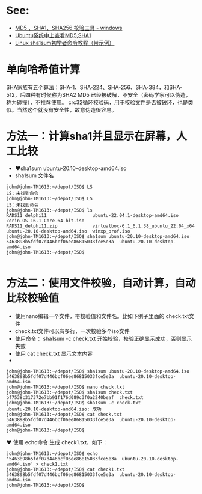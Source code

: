 # See:
- [MD5 、SHA1、SHA256 校验工具 - windows](https://zhuanlan.zhihu.com/p/388383489)
- [Ubuntu系统中上查看MD5,SHA1](https://blog.csdn.net/qq_30552993/article/details/50487197)
- [Linux sha1sum初学者命令教程（带示例）](https://www.howtoing.com/linux-sha1sum-command)

# 单向哈希值计算
  
  SHA家族有五个算法：SHA-1、SHA-224、SHA-256、SHA-384，和SHA-512，后四种有时候称为SHA2
  MD5 已经被破解，不安全（密码学家可以伪造，称为碰撞），不推荐使用。
  crc32循环校验码，用于校验文件是否被破环，也是类似。当然这个就没有安全性，故意伪造很容易。
  
  # 方法一：计算sha1并且显示在屏幕，人工比较
  - ❤️sha1sum ubuntu-20.10-desktop-amd64.iso
  - sha1sum 文件名
  ```
john@john-TM1613:~/depot/ISO$ LS
LS：未找到命令
john@john-TM1613:~/depot/ISO$ LS
LS：未找到命令
john@john-TM1613:~/depot/ISO$ ls
RADS11_delphi11                 ubuntu-22.04.1-desktop-amd64.iso        Zorin-OS-16.1-Core-64-bit.iso
RADS11_delphi11.zip             virtualbox-6.1_6.1.38_ubuntu_22.04_x64
ubuntu-20.10-desktop-amd64.iso  winxp_prof.iso
john@john-TM1613:~/depot/ISO$ sha1sum ubuntu-20.10-desktop-amd64.iso 
5463898b5fdf07d446bcf06ee86815033fce5e3a  ubuntu-20.10-desktop-amd64.iso
john@john-TM1613:~/depot/ISO$ 
 

```

# 方法二：使用文件校验，自动计算，自动比较校验值
- 使用nano编辑一个文件，带校验值和文件名。比如下例子里面的 check.txt文件
-  check.txt文件可以有多行，一次校验多个iso文件
-  使用命令： sha1sum -c check.txt 开始校验，校验正确显示成功，否则显示失败
-  使用 cat check.txt 显示文本内容
-  

```
john@john-TM1613:~/depot/ISO$ sha1sum ubuntu-20.10-desktop-amd64.iso 
5463898b5fdf07d446bcf06ee86815033fce5e3a  ubuntu-20.10-desktop-amd64.iso
john@john-TM1613:~/depot/ISO$ nano check.txt
john@john-TM1613:~/depot/ISO$ sha1sum check.txt
bf7538c317372e7bb91f176d089c3f0a2240beaf  check.txt
john@john-TM1613:~/depot/ISO$ sha1sum -c check.txt
ubuntu-20.10-desktop-amd64.iso: 成功
john@john-TM1613:~/depot/ISO$ cat check.txt
5463898b5fdf07d446bcf06ee86815033fce5e3a  ubuntu-20.10-desktop-amd64.iso
john@john-TM1613:~/depot/ISO$ 

```

:heart: 使用 echo命令 生成  check1.txt，如下：
```
john@john-TM1613:~/depot/ISO$ echo '5463898b5fdf07d446bcf06ee86815033fce5e3a  ubuntu-20.10-desktop-amd64.iso' > check1.txt
john@john-TM1613:~/depot/ISO$ cat check1.txt
5463898b5fdf07d446bcf06ee86815033fce5e3a  ubuntu-20.10-desktop-amd64.iso
john@john-TM1613:~/depot/ISO$
```
